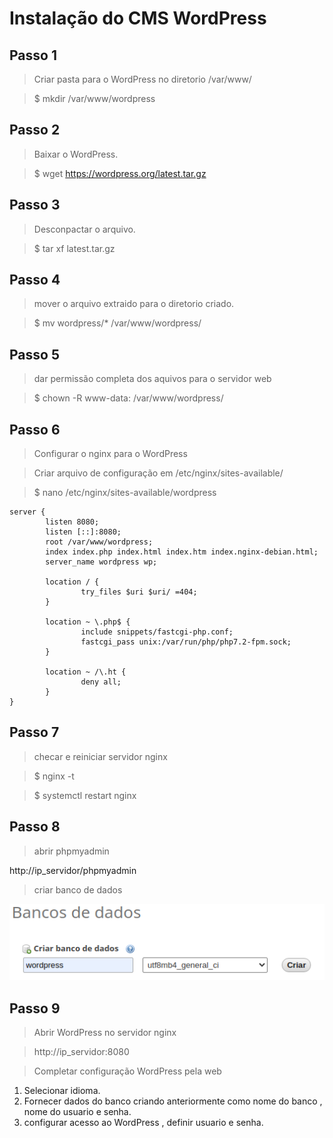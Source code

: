 # Instalação do CMS WordPress

## Passo 1

>Criar pasta para o WordPress no diretorio /var/www/

>$ mkdir /var/www/wordpress

## Passo 2

>Baixar o WordPress.

>$ wget https://wordpress.org/latest.tar.gz

## Passo 3

>Desconpactar o arquivo.

>$ tar xf latest.tar.gz

## Passo 4

>mover o arquivo extraido para o diretorio criado.

>$ mv wordpress/* /var/www/wordpress/

## Passo 5

>dar permissão completa dos aquivos para o servidor web

>$ chown -R www-data: /var/www/wordpress/

## Passo 6

>Configurar o nginx para o WordPress

>Criar arquivo de configuração em /etc/nginx/sites-available/

>$ nano /etc/nginx/sites-available/wordpress
~~~
server {
        listen 8080;                                               
        listen [::]:8080;
        root /var/www/wordpress;
        index index.php index.html index.htm index.nginx-debian.html;
        server_name wordpress wp;
        
        location / {
                try_files $uri $uri/ =404;
        }

        location ~ \.php$ {
                include snippets/fastcgi-php.conf;
                fastcgi_pass unix:/var/run/php/php7.2-fpm.sock;
        }

        location ~ /\.ht {
                deny all;
        }
}
~~~

## Passo 7

>checar e reiniciar servidor nginx

>$ nginx -t

>$ systemctl restart nginx

## Passo 8

>abrir phpmyadmin

http://ip_servidor/phpmyadmin

>criar banco de dados

![imagem criando banco de dandos](https://github.com/Wellikson/Instala-o-WordPress/blob/main/Screen%20Capture_select-area_20201021194316.png)

## Passo 9

>Abrir WordPress no servidor nginx

>http://ip_servidor:8080

>Completar configuração WordPress pela web

1. Selecionar idioma.
2. Fornecer dados do banco criando anteriormente como nome do banco , nome do usuario e senha.
3. configurar acesso ao WordPress , definir usuario e senha.

